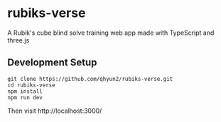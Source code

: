 # rubiks-verse
A Rubik's cube blind solve training web app made with TypeScript and three.js

## Development Setup

```
git clone https://github.com/qhyun2/rubiks-verse.git
cd rubiks-verse
npm install
npm run dev
```

Then visit http://localhost:3000/
